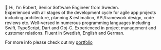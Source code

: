 👋 Hi, I’m Robert, Senior Software Engineer from Sweden.  
Experienced with all stages of the development cycle for agile app projects
including architecture, planning & estimation, API/framework design, code reviews etc.
Well-versed in numerous programming languages including Swift, TypeScript, Dart and
Obj-C. Experienced in project management and customer relations. Fluent in Swedish,
English and German.

For more info please check out my [portfolio](https://robert.northmind.io)

<!---
robert-northmind/robert-northmind is a ✨ special ✨ repository because its `README.md` (this file) appears on your GitHub profile.
You can click the Preview link to take a look at your changes.
--->
